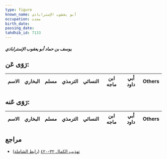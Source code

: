 ```yaml
---
type: figure
known_name: أبو يعقوب الإستراباذي
occupation: محدث
birth_date:
passing_date:
tahdhib_id: 7133
---
```

##### يوسف بن حماد أبو يعقوب الإستراباذي

## رَوَى عَن:
| الاسم | البخاري | مسلم | الترمذي | النسائي | ابن ماجه | أبي داود | Others |
| ----- | ------- | ---- | ------- | ------- | -------- | -------- | ------ |
## رَوَى عَنه:
| الاسم | البخاري | مسلم | الترمذي | النسائي | ابن ماجه | أبي داود | Others |
| ----- | ------- | ---- | ------- | ------- | -------- | -------- | ------ |
## مراجع
- [تهذيب الكمال ٣٢-٤٢٠](obsidian://open?vault=Tahdhib-al-Kamal&file=Figures/٧١٣٣-يوسف%20بن%20حماد%20أبو%20يعقوب%20الإستراباذي) ([رابط الشاملة](https://shamela.ws/book/3722/17534))